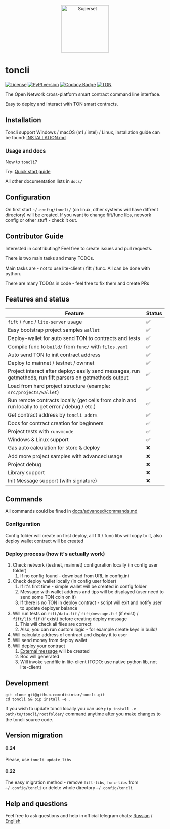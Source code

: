 <p align="center">
   <a href="https://disintar.io/">
       <img
        src="https://raw.githubusercontent.com/disintar/toncli/master/docs/images/logo.png"
        alt="Superset"
        height="150"
      />
   </a>
</p>

# toncli

[![License](https://img.shields.io/badge/License-Apache%202.0-blue.svg)](https://opensource.org/licenses/Apache-2.0)
[![PyPI version](https://badge.fury.io/py/toncli.svg)](https://github.com/disintar/toncli)
[![Codacy Badge](https://app.codacy.com/project/badge/Grade/8f4acbbba3a743f992062c377c48c675)](https://www.codacy.com/gh/disintar/toncli/dashboard?utm_source=github.com&amp;utm_medium=referral&amp;utm_content=disintar/toncli&amp;utm_campaign=Badge_Grade)
[![TON](https://img.shields.io/badge/%F0%9F%92%8E-TON-green)](https://ton.org)

The Open Network cross-platform smart contract command line interface. 

Easy to deploy and interact with TON smart contracts.

## Installation

Toncli support Windows / macOS (m1 / intel) / Linux, installation guide can be found: [INSTALLATION.md](/INSTALLATION.md)

### Usage and docs
New to `toncli`?

Try: [Quick start guide](/docs/quick_starat_guide.md)

All other documentation lists in `docs/`

## Configuration

On first start `~/.config/toncli/` (on linux, other systems will have diffrent directory) will be created. If you want to change fift/func libs, network config or other stuff - check it out.

## Contributor Guide

Interested in contributing? Feel free to create issues and pull requests.

There is two main tasks and many TODOs.

Main tasks are - not to use lite-client / fift / func. All can be done with python.

There are many TODOs in code - feel free to fix them and create PRs

## Features and status

| Feature                                                                                                    | Status |
|------------------------------------------------------------------------------------------------------------|--------|
| `fift` / `func` / `lite-server` usage                                                                      | ✅      |
| Easy bootstrap project samples `wallet`                                                                    | ✅      |
| Deploy-wallet for auto send TON to contracts and tests                                                     | ✅      |
| Compile func to `build/` from `func/` with `files.yaml`                                                    | ✅      |
| Auto send TON to init contract address                                                                     | ✅      |
| Deploy to mainnet / testnet / ownnet                                                                       | ✅      |
| Project interact after deploy: easily send messages, run getmethods, run fift parsers on getmethods output | ✅      |
| Load from hard project structure (example: `src/projects/wallet`)                                          | ✅      |
| Run remote contracts locally (get cells from chain and run locally to get error / debug / etc.)            | ✅      |
| Get contract address by `toncli addrs`                                                                     | ✅      |
| Docs for contract creation for beginners                                                                   | ✅      |
| Project tests with `runvmcode`                                                                             | ✅      |
| Windows & Linux support                                                                                    | ✅      |
| Gas auto calculation for store & deploy                                                                    | ❌      |
| Add more project samples with advanced usage                                                               | ❌      |
| Project debug                                                                                              | ❌      |
| Library support                                                                                            | ❌      |
| Init Message support  (with signature)                                                                     | ❌      |

## Commands

All commands could be fined in [docs/advanced/commands.md](/docs/advanced/commands.md)

### Configuration

Config folder will create on first deploy, all fift / func libs will copy to it, also deploy wallet contract will be
created

### Deploy process (how it's actually work)

1. Check network (testnet, mainnet) configuration locally (in config user folder)
    1. If no config found - download from URL in config.ini
2. Check deploy wallet locally (in config user folder)
    1. If it's first time - simple wallet will be created in config folder
    2. Message with wallet address and tips will be displayed (user need to send some TON coin on it)
    3. If there is no TON in deploy contract - script will exit and notify user to update deployer balance
3. Will run tests on `fift/data.fif` / `fift/message.fif` (if exist) / `fift/lib.fif` (if exist)  before creating deploy
   message
    1. This will check all files are correct
    2. Also, you can run custom logic - for example create keys in build/
4. Will calculate address of contract and display it to user
5. Will send money from deploy wallet
6. Will deploy your contract
    1. [External message](https://gist.github.com/tvorogme/fdb174ac0740b6a52d1dbdf85f4ddc63#file-generate-fif-L113) will
       be created
    2. Boc will generated
    3. Will invoke sendfile in lite-client (TODO: use native python lib, not lite-client)

## Development

```
git clone git@github.com:disintar/toncli.git
cd toncli && pip install -e .
```

If you wish to update toncli locally you can use ```pip install -e path/to/toncli/rootfolder/``` command anytime after you make changes to the toncli source code.

## Version migration

#### 0.24

Please, use `toncli update_libs`

#### 0.22

The easy migration method - remove `fift-libs`, `func-libs` from `~/.config/toncli` or delete whole directory `~/.config/toncli`


## Help and questions

Feel free to ask questions and help in official telegram chats: [Russian](https://t.me/tondev) / [English](https://t.me/tondev_eng)